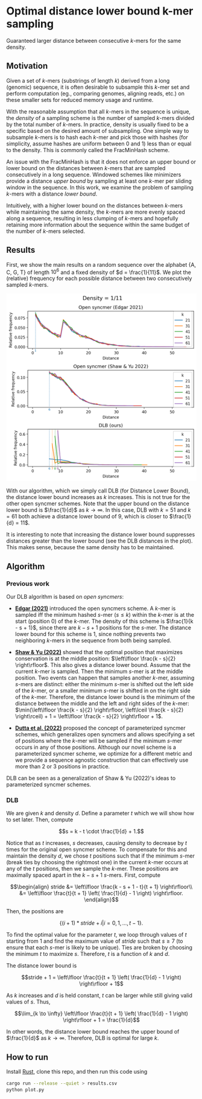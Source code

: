 # Optimal distance lower bound k-mer sampling
Guaranteed larger distance between consecutive $k$-mers for the same density.

## Motivation
Given a set of $k$-mers (substrings of length $k$) derived from a long (genomic) sequence,
it is often desirable to subsample this $k$-mer set and perform computation (eg., comparing genomes, aligning reads, etc.) on these
smaller sets for reduced memory usage and runtime.

With the reasonable assumption that all $k$-mers in the sequence is unique,
the *density* of a sampling scheme is the number of sampled $k$-mers divided by the total number of $k$-mers.
In practice, density is usually fixed to be a specific based on the desired amount of subsampling.
One simple way to subsample $k$-mers is to hash each $k$-mer and pick those with hashes
(for simplicity, assume hashes are uniform between 0 and 1) less than or equal to the density.
This is commonly called the FracMinHash scheme.

An issue with the FracMinHash is that it does not enforce an upper bound or lower bound on the
distances between $k$-mers that are sampled consecutively in a long sequence.
Windowed schemes like minimizers provide a distance *upper bound* by sampling at least one $k$-mer per sliding window
in the sequence.
In this work, we examine the problem of sampling $k$-mers with a distance *lower bound*.

Intuitively, with a higher lower bound on the distances between $k$-mers while maintaining the same density,
the $k$-mers are more evenly spaced along a sequence, resulting in less clumping of $k$-mers and hopefully
retaining more information about the sequence within the same budget of the number of $k$-mers selected.

## Results
First, we show the main results on a random sequence over the alphabet {A, C, G, T} of length $10^6$
and a fixed density of $d = \frac{1}{11}$. We plot the (relative) frequency for each possible distance
between two consecutively sampled $k$-mers.

![Plot of distances for each algorithm](distances.png)

With our algorithm, which we simply call DLB (for Distance Lower Bound), the distance lower bound increases as $k$ increases.
This is not true for the other open syncmer schemes.
Note that the upper bound on the distance lower bound is $\frac{1}{d}$ as $k \to \infty$.
In this case, DLB with $k = 51$ and $k = 61$ both achieve a distance lower bound of 9, which is closer to $\frac{1}{d} = 11$.

It is interesting to note that increasing the distance lower bound suppresses distances
greater than the lower bound (see the DLB distances in the plot). This makes sense, because
the same density has to be maintained.

## Algorithm
### Previous work
Our DLB algorithm is based on *open syncmers*:
* [**Edgar (2021)**](https://doi.org/10.7717/peerj.10805) introduced the open syncmers scheme. A $k$-mer is sampled iff
the minimum hashed $s$-mer ($s \leq k$) within the $k$-mer is at the start (position 0) of the $k$-mer.
The density of this scheme is $\frac{1}{k - s + 1}$, since there are $k - s + 1$
positions for the $s$-mer. The distance lower bound for this scheme is 1, since nothing prevents
two neighboring $k$-mers in the sequence from both being sampled.

* [**Shaw & Yu (2022)**](https://doi.org/10.1093/bioinformatics/btab790) showed that the optimal position that maximizes conservation
is at the middle position: $\left\lfloor \frac{k - s}{2} \right\rfloor$. This also gives a distance lower bound.
Assume that the current $k$-mer is sampled. Then the minimum $s$-mer is at the middle position.
Two events can happen that samples another $k$-mer, assuming $s$-mers are distinct:
either the minimum $s$-mer is shifted out the left side of the $k$-mer,
or a smaller minimum $s$-mer is shifted in on the right side of the $k$-mer.
Therefore, the distance lower bound is the minimum of the distance between the middle and the left and right sides
of the $k$-mer: $\min(\left\lfloor \frac{k - s}{2} \right\rfloor, \left\lceil \frac{k - s}{2} \right\rceil) + 1 = \left\lfloor \frac{k - s}{2} \right\rfloor + 1$.

* [**Dutta et al. (2022)**](https://doi.org/10.1371/journal.pcbi.1010638) proposed the concept of parameterized syncmer schemes, which generalizes
open syncmers and allows specifying a set of positions where the $k$-mer will be sampled if the
minimum $s$-mer occurs in any of those positions. Although our novel scheme is a parameterized syncmer scheme,
we optimize for a different metric and we provide a sequence agnostic construction that can effectively use more
than 2 or 3 positions in practice.

DLB can be seen as a generalization of Shaw & Yu (2022)'s ideas to parameterized syncmer schemes.

### DLB
We are given $k$ and density $d$. Define a parameter $t$ which we will show how to set later.
Then, compute
```math
s = k - t \cdot \frac{1}{d} + 1.
```
Notice that as $t$ increases, $s$ decreases, causing density to decrease by $t$ times for the original
open syncmer scheme.
To compensate for this and maintain the density $d$, we chose $t$ positions such that if the
minimum $s$-mer (break ties by choosing the rightmost one) in the current $k$-mer occurs at any of the $t$ positions,
then we sample the $k$-mer.
These positions are maximally spaced apart in the $k - s + 1$ $s$-mers.
First, compute
```math
\begin{align}
stride &= \left\lfloor \frac{k - s + 1 - t}{t + 1} \right\rfloor\\
&= \left\lfloor \frac{t}{t + 1} \left( \frac{1}{d} - 1 \right) \right\rfloor.
\end{align}
```
Then, the positions are
```math
\{ (i + 1) * stride + i | i = 0, 1, \ldots, t - 1 \}.
```

To find the optimal value for the parameter $t$, we loop through values of $t$ starting from 1
and find the maximum value of $stride$ such that $s \geq 7$ (to ensure that each $s$-mer is likely to be unique).
Ties are broken by choosing the minimum $t$ to maximize $s$.
Therefore, $t$ is a function of $k$ and $d$.

The distance lower bound is
```math
stride + 1 = \left\lfloor \frac{t}{t + 1} \left( \frac{1}{d} - 1 \right) \right\rfloor + 1
```

As $k$ increases and $d$ is held constant, $t$ can be larger while still giving valid values of $s$.
Thus,
```math
\lim_{k \to \infty} \left\lfloor \frac{t}{t + 1} \left( \frac{1}{d} - 1 \right) \right\rfloor + 1 = \frac{1}{d}
```
In other words, the distance lower bound reaches the upper bound of $\frac{1}{d}$ as $k \to \infty$.
Therefore, DLB is optimal for large $k$.

## How to run
Install [Rust](https://www.rust-lang.org/tools/install), clone this repo, and then run this code using
```bash
cargo run --release --quiet > results.csv
python plot.py
```
